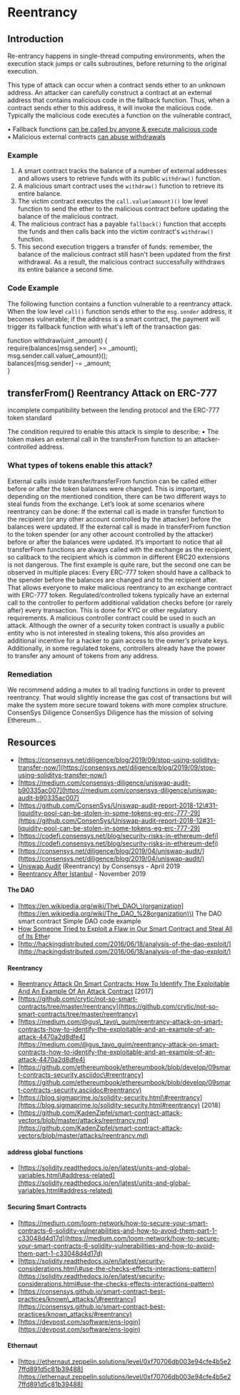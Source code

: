 # Reentrancy

## Introduction

Re-entrancy happens in single-thread computing environments, when the execution stack jumps or calls subroutines, before returning to the original execution.

This type of attack can occur when a contract sends ether to an unknown address. An attacker can carefully construct a contract at an external address that contains malicious code in the fallback function. Thus, when a contract sends ether to this address, it will invoke the malicious code. Typically the malicious code executes a function on the vulnerable contract,

• Fallback functions [can be called by anyone & execute malicious code](https://hackernoon.com/ethernaut-lvl-1-walkthrough-how-to-abuse-the-fallback-function-118057b68b56)  
• Malicious external contracts [can abuse withdrawals](https://medium.com/coinmonks/ethernaut-lvl-9-king-walkthrough-how-bad-contracts-can-abuse-withdrawals-db12754f359b)

### Example

1. A smart contract tracks the balance of a number of external addresses and allows users to retrieve funds with its public `withdraw()` function.  
2. A malicious smart contract uses the `withdraw()` function to retrieve its entire balance.  
3. The victim contract executes the `call.value(amount)()` low level function to send the ether to the malicious contract before updating the balance of the malicious contract.  
4. The malicious contract has a payable `fallback()` function that accepts the funds and then calls back into the victim contract's `withdraw()` function.  
5. This second execution triggers a transfer of funds: remember, the balance of the malicious contract still hasn't been updated from the first withdrawal. As a result, the malicious contract successfully withdraws its entire balance a second time.

### Code Example

The following function contains a function vulnerable to a reentrancy attack. When the low level `call()` function sends ether to the `msg.sender` address, it becomes vulnerable; if the address is a smart contract, the payment will trigger its fallback function with what's left of the transaction gas:

function withdraw\(uint \_amount\) {  
 require\(balances\[msg.sender\] &gt;= \_amount\);  
 msg.sender.call.value\(\_amount\)\(\);  
 balances\[msg.sender\] -= \_amount;  
}

## transferFrom\(\) Reentrancy Attack on ERC-777

incomplete compatibility between the lending protocol and the ERC-777 token standard

The condition required to enable this attack is simple to describe: • The token makes an external call in the transferFrom function to an attacker-controlled address.

### What types of tokens enable this attack?

External calls inside transfer/transferFrom function can be called either before or after the token balances were changed. This is important, depending on the mentioned condition, there can be two different ways to steal funds from the exchange. Let’s look at some scenarios where reentrancy can be done: If the external call is made in transfer function to the recipient \(or any other account controlled by the attacker\) before the balances were updated. If the external call is made in transferFrom function to the token spender \(or any other account controlled by the attacker\) before or after the balances were updated. It’s important to notice that all transferFrom functions are always called with the exchange as the recipient, so callback to the recipient which is common in different ERC20 extensions is not dangerous. The first example is quite rare, but the second one can be observed in multiple places: Every ERC-777 token should have a callback to the spender before the balances are changed and to the recipient after. That allows everyone to make malicious reentrancy to an exchange contract with ERC-777 token. Regulated/controlled tokens typically have an external call to the controller to perform additional validation checks before \(or rarely after\) every transaction. This is done for KYC or other regulatory requirements. A malicious controller contract could be used in such an attack. Although the owner of a security token contract is usually a public entity who is not interested in stealing tokens, this also provides an additional incentive for a hacker to gain access to the owner’s private keys. Additionally, in some regulated tokens, controllers already have the power to transfer any amount of tokens from any address.

### Remediation

We recommend adding a mutex to all trading functions in order to prevent reentrancy. That would slightly increase the gas cost of transactions but will make the system more secure toward tokens with more complex structure. ConsenSys Diligence ConsenSys Diligence has the mission of solving Ethereum…

## Resources

* [https://consensys.net/diligence/blog/2019/09/stop-using-soliditys-transfer-now/](https://consensys.net/diligence/blog/2019/09/stop-using-soliditys-transfer-now/)
* [https://medium.com/consensys-diligence/uniswap-audit-b90335ac007](https://medium.com/consensys-diligence/uniswap-audit-b90335ac007)
* [https://github.com/ConsenSys/Uniswap-audit-report-2018-12\#31-liquidity-pool-can-be-stolen-in-some-tokens-eg-erc-777-29](https://github.com/ConsenSys/Uniswap-audit-report-2018-12#31-liquidity-pool-can-be-stolen-in-some-tokens-eg-erc-777-29)
* [https://codefi.consensys.net/blog/security-risks-in-ethereum-defi](https://codefi.consensys.net/blog/security-risks-in-ethereum-defi)
* [https://consensys.net/diligence/blog/2019/04/uniswap-audit/](https://consensys.net/diligence/blog/2019/04/uniswap-audit/) 
* [Uniswap Audit](https://consensys.net/diligence/blog/2019/04/uniswap-audit/) \(Reentrancy\) by Consensys - April 2019
* [Reentrancy After Istanbul](https://forum.openzeppelin.com/t/reentrancy-after-istanbul/1742) - November 2019

#### The DAO

* [https://en.wikipedia.org/wiki/The\_DAO\_\(organization](https://en.wikipedia.org/wiki/The_DAO_%28organization)\) The DAO smart contract Simple DAO code example
* [How Someone Tried to Exploit a Flaw in Our Smart Contract and Steal All of Its Ethe](https://blog.citymayor.co/posts/how-someone-tried-to-exploit-a-flaw-in-our-smart-contract-and-steal-all-of-its-ether/)r
* [http://hackingdistributed.com/2016/06/18/analysis-of-the-dao-exploit/](http://hackingdistributed.com/2016/06/18/analysis-of-the-dao-exploit/)

#### Reentrancy

* [Reentrancy Attack On Smart Contracts: How To Identify The Exploitable And An Example Of An Attack Contract](https://gus-tavo-guim.medium.com/reentrancy-attack-on-smart-contracts-how-to-identify-the-exploitable-and-an-example-of-an-attack-4470a2d8dfe4) \[2017\]
* [https://github.com/crytic/not-so-smart-contracts/tree/master/reentrancy](https://github.com/crytic/not-so-smart-contracts/tree/master/reentrancy)
* [https://medium.com/@gus\_tavo\_guim/reentrancy-attack-on-smart-contracts-how-to-identify-the-exploitable-and-an-example-of-an-attack-4470a2d8dfe4](https://medium.com/@gus_tavo_guim/reentrancy-attack-on-smart-contracts-how-to-identify-the-exploitable-and-an-example-of-an-attack-4470a2d8dfe4)
* [https://github.com/ethereumbook/ethereumbook/blob/develop/09smart-contracts-security.asciidoc\#reentrancy](https://github.com/ethereumbook/ethereumbook/blob/develop/09smart-contracts-security.asciidoc#reentrancy)
* [https://blog.sigmaprime.io/solidity-security.html\#reentrancy](https://blog.sigmaprime.io/solidity-security.html#reentrancy) \[2018\]
* [https://github.com/KadenZipfel/smart-contract-attack-vectors/blob/master/attacks/reentrancy.md](https://github.com/KadenZipfel/smart-contract-attack-vectors/blob/master/attacks/reentrancy.md)

#### address global functions

* [https://solidity.readthedocs.io/en/latest/units-and-global-variables.html\#address-related](https://solidity.readthedocs.io/en/latest/units-and-global-variables.html#address-related)

#### Securing Smart Contracts

* [https://medium.com/loom-network/how-to-secure-your-smart-contracts-6-solidity-vulnerabilities-and-how-to-avoid-them-part-1-c33048d4d17d](https://medium.com/loom-network/how-to-secure-your-smart-contracts-6-solidity-vulnerabilities-and-how-to-avoid-them-part-1-c33048d4d17d)
* [https://solidity.readthedocs.io/en/latest/security-considerations.html\#use-the-checks-effects-interactions-pattern](https://solidity.readthedocs.io/en/latest/security-considerations.html#use-the-checks-effects-interactions-pattern)
* [https://consensys.github.io/smart-contract-best-practices/known\_attacks/\#reentrancy](https://consensys.github.io/smart-contract-best-practices/known_attacks/#reentrancy)
* [https://devpost.com/software/ens-login](https://devpost.com/software/ens-login)

#### Ethernaut

* [https://ethernaut.zeppelin.solutions/level/0xf70706db003e94cfe4b5e27ffd891d5c81b39488](https://ethernaut.zeppelin.solutions/level/0xf70706db003e94cfe4b5e27ffd891d5c81b39488)

